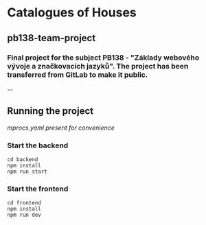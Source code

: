 # Catalogues of Houses
## pb138-team-project

### Final project for the subject PB138 - "Základy webového vývoje a značkovacích jazyků". The project has been transferred from GitLab to make it public.
--

## Running the project
_mprocs.yaml present for convenience_

### Start the backend
```
cd backend
npm install
npm run start
```

### Start the frontend
```
cd frontend
npm install
npm run dev
```

